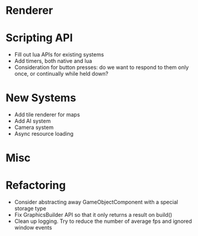 # Renderer

# Scripting API
* Fill out lua APIs for existing systems
* Add timers, both native and lua
* Consideration for button presses: do we want to respond to them only once, or continually while held down?

# New Systems
* Add tile renderer for maps
* Add AI system
* Camera system
* Async resource loading

# Misc

# Refactoring
* Consider abstracting away GameObjectComponent with a special storage type
* Fix GraphicsBuilder API so that it only returns a result on build()
* Clean up logging. Try to reduce the number of average fps and ignored window events
